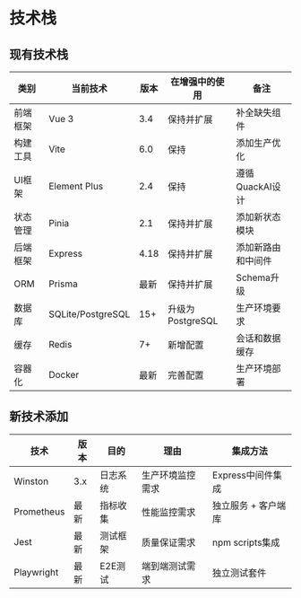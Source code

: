 # 技术栈

## 现有技术栈

| 类别 | 当前技术 | 版本 | 在增强中的使用 | 备注 |
|------|----------|------|---------------|------|
| 前端框架 | Vue 3 | 3.4 | 保持并扩展 | 补全缺失组件 |
| 构建工具 | Vite | 6.0 | 保持 | 添加生产优化 |
| UI框架 | Element Plus | 2.4 | 保持 | 遵循QuackAI设计 |
| 状态管理 | Pinia | 2.1 | 保持并扩展 | 添加新状态模块 |
| 后端框架 | Express | 4.18 | 保持并扩展 | 添加新路由和中间件 |
| ORM | Prisma | 最新 | 保持并扩展 | Schema升级 |
| 数据库 | SQLite/PostgreSQL | 15+ | 升级为PostgreSQL | 生产环境要求 |
| 缓存 | Redis | 7+ | 新增配置 | 会话和数据缓存 |
| 容器化 | Docker | 最新 | 完善配置 | 生产环境部署 |

## 新技术添加

| 技术 | 版本 | 目的 | 理由 | 集成方法 |
|------|------|------|------|---------|
| Winston | 3.x | 日志系统 | 生产环境监控需求 | Express中间件集成 |
| Prometheus | 最新 | 指标收集 | 性能监控需求 | 独立服务 + 客户端库 |
| Jest | 最新 | 测试框架 | 质量保证需求 | npm scripts集成 |
| Playwright | 最新 | E2E测试 | 端到端测试需求 | 独立测试套件 |